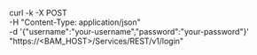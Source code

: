 curl -k -X POST \
  -H "Content-Type: application/json" \
  -d '{"username":"your-username","password":"your-password"}' \
  "https://<BAM_HOST>/Services/REST/v1/login"
